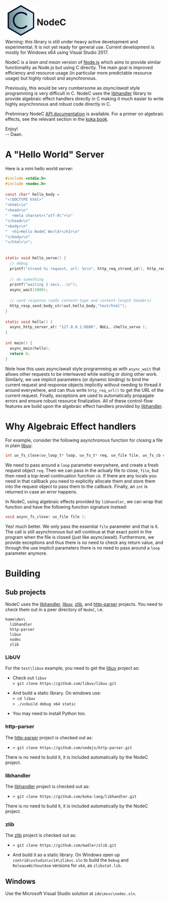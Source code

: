 <!--madoko
Title         : NodeC
Author        : Daan Leijen
Logo          : True
code {
  background-color: #EEE;
}
[TITLE]
-->



<img align="left" width="100" height="100" src="doc/logo-bluex.svg"/>

# NodeC

  \
Warning: this library is still under heavy active development and experimental.
It is not yet ready for general use. Current development is mostly for Windows x64 using Visual Studio 2017.

NodeC is a _lean and mean_ version of [Node.js] which aims to provide
similar functionality as Node.js but using C directly. The main goal is improved
efficiency and resource usage (in particular more predictable resource
usage) but highly robust and asynchronous. 

Previously, this would be very cumbersome as _async/await_ style programming 
is very difficult in C. NodeC uses the [libhandler] library to provide algebraic 
effect handlers directly in C making it much easier to write highly asynchronous
and robust code directly in C. 

Preliminary NodeC [API documentation][apidoc] is available.
For a primer on algebraic effects, see the relevant section in the [koka book].

Enjoy!\
-- Daan.

[tr]: https://www.microsoft.com/en-us/research/publication/implementing-algebraic-effects-c
[koka book]: https://bit.do/kokabook
[apidoc]: https://koka-lang.github.io/nodec/api


# A "Hello World" Server

Here is a mini hello world server:
```C
#include <stdio.h>
#include <nodec.h>

const char* hello_body =
"<!DOCTYPE html>"
"<html>\n"
"<head>\n"
"  <meta charset=\"utf-8\">\n"
"</head>\n"
"<body>\n"
"  <h1>Hello NodeC World!</h1>\n"
"</body>\n"
"</html>\n";


static void hello_serve() {
  // debug
  printf("strand %i request, url: %s\n", http_req_strand_id(), http_req_url());
  
  // do something
  printf("waiting 2 secs...\n"); 
  async_wait(2000);
  
  // send response (adds content-type and content-length headers)
  http_resp_send_body_str(out,hello_body,"text/html");
}

static void hello() {
  async_http_server_at( "127.0.0.1:8080", NULL, &hello_serve );
}

int main() {
  async_main(hello);
  return 0;
}
```
Note how this uses async/await style programming as with `async_wait` that allows other
requests to be interleaved while waiting or doing other work. Similarly, we use 
implicit parameters (or dynamic binding) to bind the current request and response objects
implicitly without needing to thread it around everywhere, and can thus write 
`http_req_url()` to get the URL of the current request. Finally, exceptions are used to
automatically propagate errors and ensure robust resource finalization. All of these
control-flow features are build upon the algebraic effect handlers provided by [libhandler].

# Why Algebraic Effect handlers

For example, consider the following asynchronous function for closing a file
in plain [libuv]:
```C
int uv_fs_close(uv_loop_t* loop, uv_fs_t* req, uv_file file, uv_fs_cb cb);
```
We need to pass around a `loop` parameter everywhere, and create a fresh request 
object `req`. Then we can pass in the actualy file to close, `file`, but then need
a top-level continuation function `cb`. If there are any locals you need in that
callback you need to explicitly allocate them and store them into the request object
to pass them to the callback. Finally, an `int` is returned in case an error happens.

In NodeC, using algebraic effects provided by `libhandler`, we can wrap that 
function and have the following function signature instead:
```C
void async_fs_close( uv_file file );
```
Yes! much better. We only pass the essential `file` parameter and that is it. 
The call is still asynchronous but will continue at that exact point in the
program when the file is closed (just like async/await). Furthermore, we provide
exceptions and thus there is no need to check any return value, and through
the use implicit parameters there is no need to pass around a `loop` parameter anymore.




# Building

## Sub projects

NodeC uses the [libhandler], [libuv], [zlib], and [http-parser] projects.
You need to check them out in a peer directory of `NodeC`, i.e.
```
home\dev\
  libhandler
  http-parser
  libuv
  nodec
  zlib
```


### LibUV

For the `test\libuv` example, you need to get the [libuv] project as:

* Check out `libuv`  
  `> git clone https://github.com/libuv/libuv.git`

* And build a static library. On windows use:  
  `> cd libuv`  
  `> ./vcbuild debug x64 static`

* You may need to install Python too.


### http-parser

The [http-parser] project is checked out as:

* `> git clone https://github.com/nodejs/http-parser.git`

There is no need to build it, it is included automatically by the NodeC project.


### libhandler


The [libhandler] project is checked out as:

* `> git clone https://github.com/koka-lang/libhandler.git`

There is no need to build it, it is included automatically by the NodeC project.


### zlib

The [zlib] project is checked out as:

* `> git clone https://github.com/madler/zlib.git`

* And build it as a static library. On Windows open up `contrib\vstudio\vc14\zlibvc.sln`
  to build the `Debug` and `ReleaseWithoutAsm` versions for `x64`, as `zlibstat.lib`.

## Windows

Use the Microsoft Visual Studio solution at `ide\msvc\nodec.sln`.


[libuv]: https://github.com/libuv/libuv
[http-parser]: https://github.com/nodejs/http-parser
[libhandler]: https://github.com/koka-lang/libhandler
[zlib]: https://github.com/madler/zlib
[Node.js]: https://nodejs.org
